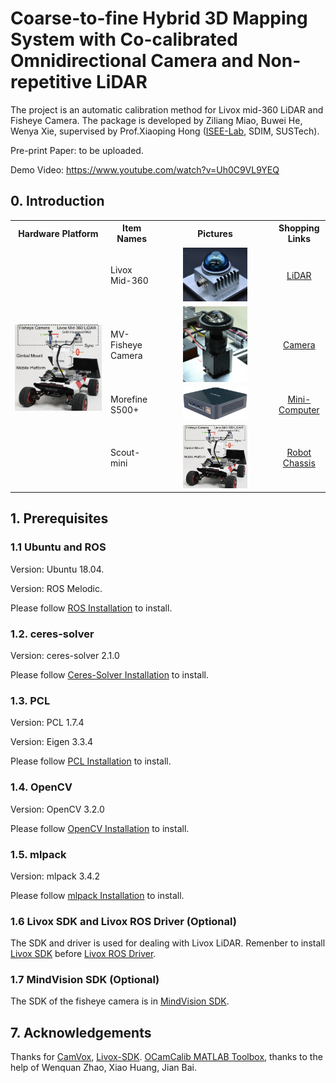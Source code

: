 # Coarse-to-fine Hybrid 3D Mapping System with Co-calibrated Omnidirectional Camera and Non-repetitive LiDAR
The project is an automatic calibration method for Livox mid-360 LiDAR and Fisheye Camera. The package is developed by Ziliang Miao, Buwei He, Wenya Xie, supervised by Prof.Xiaoping Hong ([ISEE-Lab](https://isee.technology/), SDIM, SUSTech).

Pre-print Paper: to be uploaded.

Demo Video: https://www.youtube.com/watch?v=Uh0C9VL9YEQ

## 0. Introduction

 <table>
	<tr>
	    <th>Hardware Platform</th>
	    <th>Item Names</th>
	    <th>Pictures</th>
	    <th>Shopping Links</th> 
	</tr >
	<tr >
            <td rowspan="4"><img src="readme_pics/robot.png" /></td>
	    <td>Livox Mid-360 </td>
	    <td align="center" valign="middle"><img src=  "readme_pics/mid360.JPG" width=60%/></td>
            <td align="center" valign="middle">  <a href ="https://www.livoxtech.com"> LiDAR </a> </td>
	</tr>
	<tr>
	    <td> MV-Fisheye Camera</td>
	    <td align="center" valign="middle"><img src="readme_pics/fisheye.JPG"width=60% /></td>
	    <td align="center" valign="middle">  <a href ="https://en.hikrobotics.com/vision/visioninfo.htm?type=42&oid=2451"> Camera </a> </td>
	</tr>
	<tr>
	    <td>Morefine S500+</td>
	    <td align="center" valign="middle"><img src="readme_pics/morefine.png" width=60% /></td>
            <td align="center" valign="middle">  <a href =https://morefines.com/products/mini-pc-s500-enclosure> Mini-Computer </a> </td>
	</tr>
	<tr>
	    <td> Scout-mini </td>
	    <td align="center" valign="middle"><img src="readme_pics/robot.png" width=60% /></td>
	    <td align="center" valign="middle">  <a href ="http://www.agilex.ai/index/product/id/3?lang=zh-cn"> Robot Chassis </a> </td>
	</tr>
</table>

## 1. Prerequisites
### 1.1 **Ubuntu** and **ROS**
Version: Ubuntu 18.04.

Version: ROS Melodic. 

Please follow [ROS Installation](http://wiki.ros.org/ROS/Installation) to install.
### 1.2. **ceres-solver**
Version: ceres-solver 2.1.0

Please follow [Ceres-Solver Installation](http://ceres-solver.org/installation.html) to install.
### 1.3. **PCL**
Version: PCL 1.7.4

Version: Eigen 3.3.4

Please follow [PCL Installation](http://www.pointclouds.org/downloads/linux.html) to install.
### 1.4. **OpenCV**
Version: OpenCV 3.2.0

Please follow [OpenCV Installation](https://opencv.org/) to install.
### 1.5. **mlpack**
Version: mlpack 3.4.2

Please follow [mlpack Installation](https://mlpack.org/) to install.

### 1.6 Livox SDK and Livox ROS Driver (Optional)
The SDK and driver is used for dealing with Livox LiDAR.
Remenber to install [Livox SDK](https://github.com/Livox-SDK/Livox-SDK) before [Livox ROS Driver](https://github.com/Livox-SDK/livox_ros_driver).

### 1.7 MindVision SDK (Optional)
The SDK of the fisheye camera is in [MindVision SDK](http://www.mindvision.com.cn/rjxz/list_12.aspx?lcid=138).




## 7. Acknowledgements
Thanks for [CamVox](https://github.com/ISEE-Technology/CamVox), [Livox-SDK](https://github.com/Livox-SDK/livox_camera_lidar_calibration). [OCamCalib MATLAB Toolbox](https://sites.google.com/site/scarabotix/ocamcalib-omnidirectional-camera-calibration-toolbox-for-matlab), thanks to the help of Wenquan Zhao, Xiao Huang, Jian Bai.
